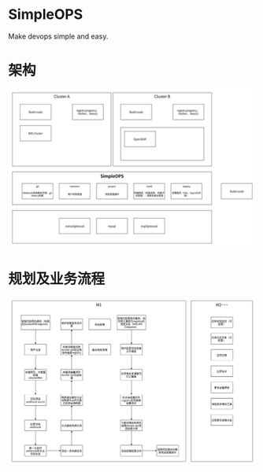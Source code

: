 # SimpleOPS
Make devops simple and easy.

# 架构
![架构图](./doc/image/SimpleOps-Architecture.jpg)

# 规划及业务流程
![业务流程](./doc/image/Process-Diagram.jpg)
